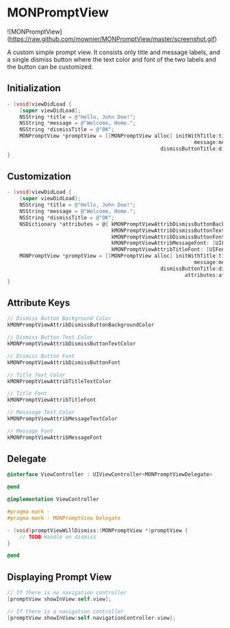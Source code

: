 # MONPromptView

![MONPromptView] (https://raw.github.com/mownier/MONPromptView/master/screenshot.gif)

A custom simple prompt view. It consists only title and message labels, and a single dismiss button where the text color and font of the two labels and the button can be customized.

## Initialization
```objective-c
- (void)viewDidLoad {
    [super viewDidLoad];
    NSString *title = @"Hello, John Doe!";
    NSString *message = @"Welcome, Home.";
    NSString *dismissTitle = @"OK";
    MONPromptView *promptView = [[MONPromptView alloc] initWithTitle:title 
                                                             message:message 
                                                  dismissButtonTitle:dismissTitle];
}
```

## Customization
```objective-c
- (void)viewDidLoad {
    [super viewDidLoad];
    NSString *title = @"Hello, John Doe!";
    NSString *message = @"Welcome, Home.";
    NSString *dismissTitle = @"OK";
    NSDictionary *attributes = @{ kMONPromptViewAttribDismissButtonBackgroundColor: [UIColor colorWithRed:40/255.0f green:122/255.0f blue:1.0f alpha:1.0f],
                                  kMONPromptViewAttribDismissButtonTextColor: [UIColor whiteColor],
                                  kMONPromptViewAttribDismissButtonFont: [UIFont fontWithName:@"HelveticaNeue-Light" size:14.0f],
                                  kMONPromptViewAttribMessageFont: [UIFont fontWithName:@"HelveticaNeue-Light" size:16.0f],
                                  kMONPromptViewAttribTitleFont: [UIFont fontWithName:@"HelveticaNeue-Medium" size:18.0f] };
    MONPromptView *promptView = [[MONPromptView alloc] initWithTitle:title
                                                             message:message
                                                  dismissButtonTitle:dismissTitle 
                                                          attributes:attributes];
}
```

## Attribute Keys
```objective-c
// Dismiss Button Background Color
kMONPromptViewAttribDismissButtonBackgroundColor

// Dismiss Button Text Color
kMONPromptViewAttribDismissButtonTextColor

// Dismiss Button Font
kMONPromptViewAttribDismissButtonFont

// Title Text Color
kMONPromptViewAttribTitleTextColor

// Title Font
kMONPromptViewAttribTitleFont

// Messsage Text Color
kMONPromptViewAttribMessageTextColor

// Message Font
kMONPromptViewAttribMessageFont
```

## Delegate
```objective-c
@interface ViewController : UIViewController<MONPromptViewDelegate>

@end

@implementation ViewController

#pragma mark -
#pragma mark - MONPromptView Delegate

- (void)promptViewWillDismiss:(MONPromptView *)promptView {
    // TODO Handle on dismiss
}

@end
```
## Displaying Prompt View
```objective-c
// If there is no navigation controller
[promptView showInView:self.view];

// If there is a navigation controller
[promptView showInView:self.navigationController.view];
```





